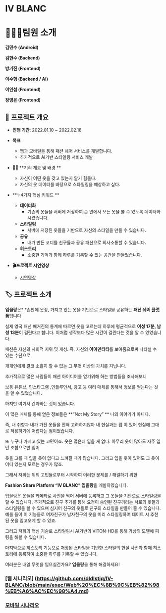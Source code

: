 # IV BLANC

# 👨‍👩‍👦팀원 소개

**김민수 (Android)**

**김현수 (Backend)**

**방기진 (Frontend)**

**이수형 (Backend / AI)**

**이인섭 (Frontend)**

**장영윤 (Frontend)**

## 📆 프로젝트 개요

- **진행 기간**: 2022.01.10 ~ 2022.02.18
- **목표**
  - 웹과 모바일을 통해  패션 쉐어 서비스를 개발합니다.
  - 추가적으로 AI기반 스타일링 서비스 개발


- 🙆‍♂️ **기획 개요 및 배경 **
  - 자신이 어떤 옷을 갖고 있는지 알기 힘들다.
  - 자신의 옷 데이터를 바탕으로 스타일링을 예상하고 싶다.


- **✨4가지 핵심 키워드 **
  - **데이터화**
    - 기존의  옷들을  서버에  저장하여 손 안에서  모든 옷을  볼 수 있도록 데이터화 시켰습니다.
  - **스타일링**
    - 서버에 저장된 옷들을 기반으로 자신의 스타일을 만들 수 있습니다.
  - **공유**
    - 내가 만든 코디를 친구들과 공유 패션으로 의사소통할 수 있습니다.
  - **히스토리**
    - 소중한 기억과 함께  하루를 기록할 수 있는 공간을 만들었습니다.


- **🎬프로젝트 시연영상**
  - [시연영상](https://youtu.be/XVNoUlz_TgM)

## 🏷  프로젝트 소개

**입을랑**은* *손안에 옷장, 가지고 있는 옷을 기반으로 스타일을 공유하는 **패션 쉐어 플랫폼**입니다

실제 영국 패션 매거진의 통계에 따르면 옷을 고르는데 하루에 평균적으로 **여성 17분, 남성 13분**이 걸린다고 합니다. 이처럼 생각보다 많은 시간이 걸린다는 것을 알 수 있었습니다. 

패션은 자신의 사회적 지위  및 개성. 즉, 자신의 **아이덴티티**를 보여줌으로써 나타낼 수 있는 수단으로

개개인에게 결코 소홀히 할 수 없는  그 무엇 이상의 가치를 지닙니다.

추가적으로 많은 사람들이 패션 아이디어를 얻기위해 하는 방법들을 조사해보니

보통 유튜브,  인스타그램 ,인플루언서, 광고 등 여러 매체를 통해서 정보를 얻는다는 것을 알 수 있었습니다.

하지만 여기서  간과하는 것이 있습니다.

이 많은 매체를 통해 얻은 정보들은 **“Not My Story” ** 나의 이야기가 아니다.

즉, 내 취향과  내가 가진 옷들을 전혀 고려하지않아 내 현실과는 갭 이 있어 현실에 그대로 적용하기에 어렵다는 점이었습니다. 

또 누구나 가지고 있는 고민이죠. 옷은 많은데 입을 게 없다. 아무리 옷이 많아도 자주 입던 조합으로만 입어

옷을 고를 때  입을 옷이 없다고 느껴질 때가 많습니다. 그리고  입을 옷이 있어도  그 옷이 어디 있는지 모르는 경우가 많죠.

그래서 저희는  위의 고민들로부터 시작하여 이러한 문제를 / 해결하기 위한

**Fashion  Share Platform “IV BLANC” 입을랑**을 개발하였습니다.

입을랑은 옷들을 카메라로 사진을 찍어 서버에 등록하고 그 옷들을 기반으로 스타일링을 할 수 있습니다. 
추가적으로 친구 추가를 통해 요청이 승인된 친구끼리는 서로의 옷들과 스타일링을 볼 수 있으며 
심지어 친구의 옷들로 친구의 스타일을 만들어 줄 수 있습니다. 
예를 들어 이 기능들로 여자친구가 남자친구의 옷을 미리 스타일링하여 
데이트 시 추천된 옷을 입고오게 할 수 있죠. 

그리고 저희의 핵심 기술로 스타일링시 AI기반의 VITON-HD를 통해 가상의 모델에 피팅을 해볼 수 있습니다.

마지막으로 히스토리 기능으로 저장된 스타일을 기반한 스타일의 현실 사진과 함께 히스토리에 등록하여 
소중한 하루를 기록할 수 있습니다. 

여러분은 내일 무엇을 입으실건가요? **입을랑**을 통해 해결하세요!



### [웹 시나리오] (https://github.com/dldlstjq/IV-BLANC/blob/main/exec/Web%20%EC%8B%9C%EB%82%98%EB%A6%AC%EC%98%A4.md)



### [모바일 시나리오](https://github.com/dldlstjq/IV-BLANC/blob/main/exec/Mobile_%EC%8B%9C%EB%82%98%EB%A6%AC%EC%98%A4.pdf)